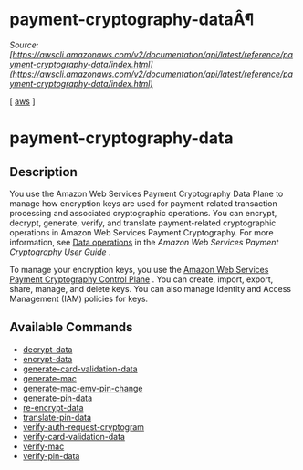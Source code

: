 # payment-cryptography-dataÂ¶

*Source: [https://awscli.amazonaws.com/v2/documentation/api/latest/reference/payment-cryptography-data/index.html](https://awscli.amazonaws.com/v2/documentation/api/latest/reference/payment-cryptography-data/index.html)*

[ [aws](https://awscli.amazonaws.com/v2/documentation/api/latest/reference/index.html#cli-aws) ]

# payment-cryptography-data

## Description

You use the Amazon Web Services Payment Cryptography Data Plane to manage how encryption keys are used for payment-related transaction processing and associated cryptographic operations. You can encrypt, decrypt, generate, verify, and translate payment-related cryptographic operations in Amazon Web Services Payment Cryptography. For more information, see [Data operations](https://docs.aws.amazon.com/payment-cryptography/latest/userguide/data-operations.html) in the *Amazon Web Services Payment Cryptography User Guide* .

To manage your encryption keys, you use the [Amazon Web Services Payment Cryptography Control Plane](https://docs.aws.amazon.com/payment-cryptography/latest/APIReference/Welcome.html) . You can create, import, export, share, manage, and delete keys. You can also manage Identity and Access Management (IAM) policies for keys.

## Available Commands

- [decrypt-data](https://awscli.amazonaws.com/v2/documentation/api/latest/reference/payment-cryptography-data/decrypt-data.html)
- [encrypt-data](https://awscli.amazonaws.com/v2/documentation/api/latest/reference/payment-cryptography-data/encrypt-data.html)
- [generate-card-validation-data](https://awscli.amazonaws.com/v2/documentation/api/latest/reference/payment-cryptography-data/generate-card-validation-data.html)
- [generate-mac](https://awscli.amazonaws.com/v2/documentation/api/latest/reference/payment-cryptography-data/generate-mac.html)
- [generate-mac-emv-pin-change](https://awscli.amazonaws.com/v2/documentation/api/latest/reference/payment-cryptography-data/generate-mac-emv-pin-change.html)
- [generate-pin-data](https://awscli.amazonaws.com/v2/documentation/api/latest/reference/payment-cryptography-data/generate-pin-data.html)
- [re-encrypt-data](https://awscli.amazonaws.com/v2/documentation/api/latest/reference/payment-cryptography-data/re-encrypt-data.html)
- [translate-pin-data](https://awscli.amazonaws.com/v2/documentation/api/latest/reference/payment-cryptography-data/translate-pin-data.html)
- [verify-auth-request-cryptogram](https://awscli.amazonaws.com/v2/documentation/api/latest/reference/payment-cryptography-data/verify-auth-request-cryptogram.html)
- [verify-card-validation-data](https://awscli.amazonaws.com/v2/documentation/api/latest/reference/payment-cryptography-data/verify-card-validation-data.html)
- [verify-mac](https://awscli.amazonaws.com/v2/documentation/api/latest/reference/payment-cryptography-data/verify-mac.html)
- [verify-pin-data](https://awscli.amazonaws.com/v2/documentation/api/latest/reference/payment-cryptography-data/verify-pin-data.html)